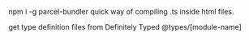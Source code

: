 npm i -g parcel-bundler
quick way of compiling .ts inside html files.

get type definition files from Definitely Typed
@types/[module-name]

